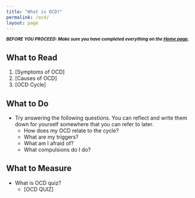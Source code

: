 ```yaml
---
title: "What is OCD?"
permalink: /ocd/
layout: page
---
```

<sub>***BEFORE YOU PROCEED: Make sure you have completed everything on the [Home page](https://nader938.github.io).***</sub>

## What to Read
1. [Symptoms of OCD]
2. [Causes of OCD]
3. [OCD Cycle]

## What to Do
- Try answering the following questions. You can reflect and write them down for yourself somewhere that you can refer to later. 
  - How does my OCD relate to the cycle?
  - What are my triggers?
  - What am I afraid of?
  - What compulsions do I do?

## What to Measure
- What is OCD quiz?
  - [OCD QUIZ]
